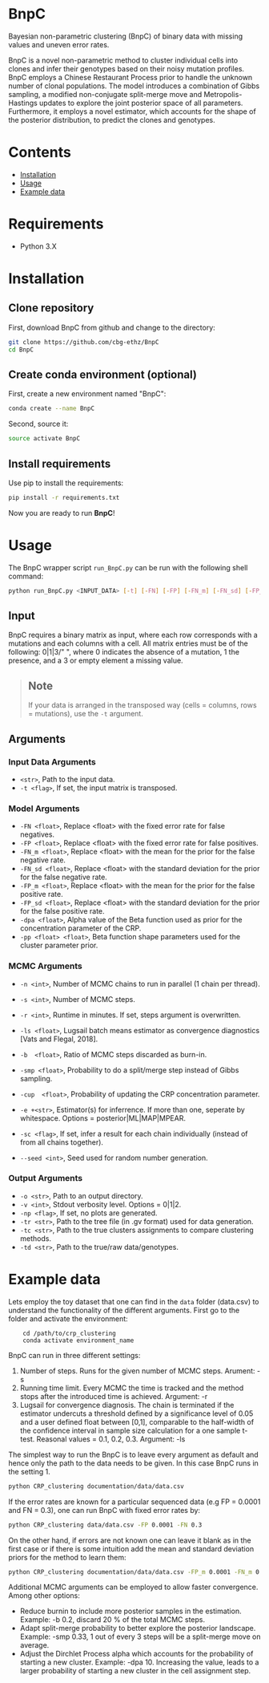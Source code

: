 # BnpC
Bayesian non-parametric clustering (BnpC) of binary data with missing values and uneven error rates.

BnpC is a novel non-parametric method to cluster individual cells into clones and infer their genotypes based on their noisy mutation profiles.
BnpC employs a Chinese Restaurant Process prior to handle the unknown number of clonal populations. The model introduces a combination of Gibbs sampling, a modified non-conjugate split-merge move and Metropolis-Hastings updates to explore the joint posterior space of all parameters. Furthermore, it employs a novel estimator, which accounts for the shape of the posterior distribution, to predict the clones and genotypes.

# Contents
- [Installation](#Installation)
- [Usage](#Usage)
- [Example data](#Example-data)

# Requirements
- Python 3.X

# Installation
## Clone repository
First, download BnpC from github and change to the directory:
```bash
git clone https://github.com/cbg-ethz/BnpC
cd BnpC
```

## Create conda environment (optional)
First, create a new environment named "BnpC":
```bash
conda create --name BnpC
```

Second, source it:
```bash
source activate BnpC
```

## Install requirements
Use pip to install the requirements:
```bash
pip install -r requirements.txt
```

Now you are ready to run **BnpC**!

# Usage
The BnpC wrapper script `run_BnpC.py` can be run with the following shell command:
```bash
python run_BnpC.py <INPUT_DATA> [-t] [-FN] [-FP] [-FN_m] [-FN_sd] [-FP_m] [-FP_sd] [-dpa] [-pp] [-n] [-s] [-r] [-ls] [-b] [-smp] [-cup] [-e] [-sc] [--seed] [-o] [-v] [-np] [-tr] [-tc] [-td]]
```

## Input
BnpC requires a binary matrix as input, where each row corresponds with a mutations and each columns with a cell.
All matrix entries must be of the following: 0|1|3/" ", where 0 indicates the absence of a mutation, 1 the presence, and a 3 or empty element a missing value.

> ## Note
> If your data is arranged in the transposed way (cells = columns, rows = mutations), use the `-t` argument.

## Arguments
### Input Data Arguments
- `<str>`, Path to the input data.
- `-t <flag>`, If set, the input matrix is transposed.

### Model Arguments
- `-FN <float>`, Replace <float\> with the fixed error rate for false negatives.
- `-FP <float>`, Replace <float\> with the fixed error rate for false positives.
- `-FN_m <float>`, Replace <float\> with the mean for the prior for the false negative rate.
- `-FN_sd <float>`, Replace <float\> with the standard deviation for the prior for the false negative rate.
- `-FP_m <float>`, Replace <float\> with the mean for the prior for the false positive rate.
- `-FP_sd <float>`, Replace <float\> with the standard deviation for the prior for the false positive rate.
- `-dpa <float>`, Alpha value of the Beta function used as prior for the concentration parameter of the CRP.
- `-pp <float> <float>`, Beta function shape parameters used for the cluster parameter prior.

### MCMC Arguments
- `-n <int>`, Number of MCMC chains to run in parallel (1 chain per thread).
- `-s <int>`, Number of MCMC steps.
- `-r <int>`, Runtime in minutes. If set, steps argument is overwritten.
- `-ls <float>`, Lugsail batch means estimator as convergence diagnostics [Vats and Flegal, 2018].
- `-b  <float>`, Ratio of MCMC steps discarded as burn-in.

- `-smp <float>`, Probability to do a split/merge step instead of Gibbs sampling.
- `-cup  <float>`, Probability of updating the CRP concentration parameter.
- `-e +<str>`, Estimator(s) for inferrence. If more than one, seperate by whitespace. Options = posterior|ML|MAP|MPEAR.
- `-sc <flag>`, If set, infer a result for each chain individually (instead of from all chains together).
- `--seed <int>`, Seed used for random number generation.

### Output Arguments
- `-o <str>`, Path to an output directory.
- `-v <int>`, Stdout verbosity level. Options = 0|1|2.
- `-np <flag>`, If set, no plots are generated.
- `-tr <str>`, Path to the tree file (in .gv format) used for data generation.
- `-tc <str>`, Path to the true clusters assignments to compare clustering methods.
- `-td <str>`, Path to the true/raw data/genotypes.


# Example data

Lets employ the toy dataset that one can find in the `data` folder (data.csv) to understand the functionality of the different arguments. First go to the folder and activate the environment:

        cd /path/to/crp_clustering
        conda activate environment_name

BnpC can run in three different settings:
1. Number of steps. Runs for the given number of MCMC steps. Arument: -s
2. Running time limit. Every MCMC the time is tracked and the method stops after the introduced time is achieved. Argument: -r
3. Lugsail for convergence diagnosis. The chain is terminated if the estimator undercuts a threshold defined by a significance level of 0.05 and a user defined float between [0,1], comparable to the half-width of the confidence interval in sample size calculation for a one sample t-test. Reasonal values = 0.1, 0.2, 0.3. Argument: -ls

The simplest way to run the BnpC is to leave every argument as default and hence only the path to the data needs to be given. In this case BnpC runs in the setting 1.
```bash
python CRP_clustering documentation/data/data.csv
```
If the error rates are known for a particular sequenced data (e.g FP = 0.0001 and FN = 0.3), one can run BnpC with fixed error rates by:
```bash
python CRP_clustering data/data.csv -FP 0.0001 -FN 0.3
```
On the other hand, if errors are not known one can leave it blank as in the first case or if there is some intuition add the mean and standard deviation priors for the method to learn them:
```bash
python CRP_clustering documentation/data/data.csv -FP_m 0.0001 -FN_m 0.3 -FP_sd 0.000001 -FN_sd 0.05
```
Additional MCMC arguments can be employed to allow faster convergence. Among other options:
- Reduce burnin to include more posterior samples in the estimation. Example: -b 0.2, discard 20 % of the total MCMC steps.
- Adapt split-merge probability to better explore the posterior landscape. Example: -smp 0.33, 1 out of every 3 steps will be a split-merge move on average.
- Adjust the Dirchlet Process alpha which accounts for the probability of starting a new cluster. Example: -dpa 10. Increasing the value, leads to a larger probability of starting a new cluster in the cell assignment step.



